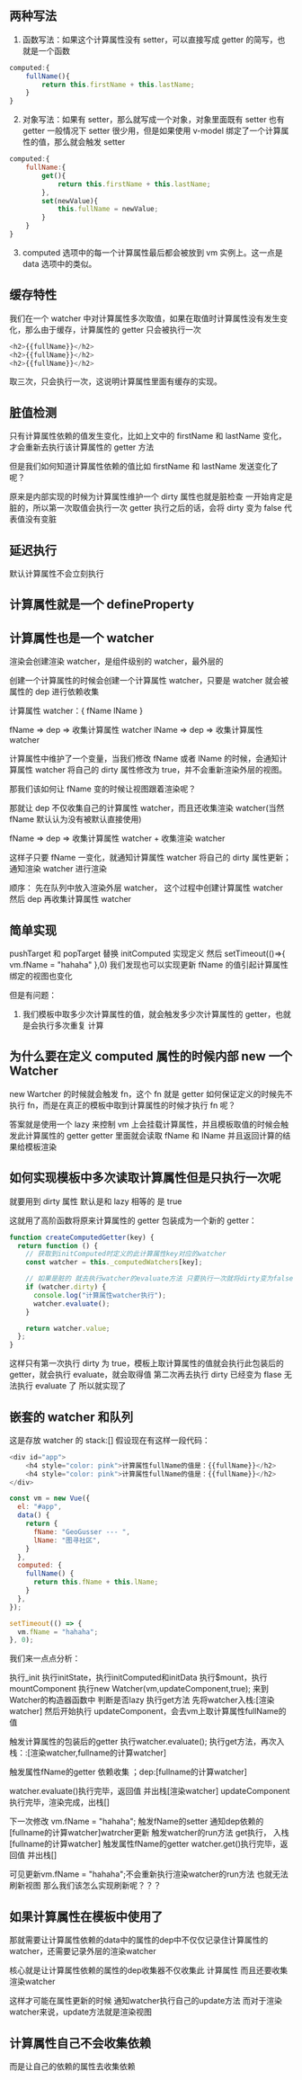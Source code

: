 ## 两种写法

1. 函数写法：如果这个计算属性没有 setter，可以直接写成 getter 的简写，也就是一个函数

```js
computed:{
    fullName(){
        return this.firstName + this.lastName;
    }
}
```

2. 对象写法：如果有 setter，那么就写成一个对象，对象里面既有 setter 也有 getter
   一般情况下 setter 很少用，但是如果使用 v-model 绑定了一个计算属性的值，那么就会触发 setter

```js
computed:{
    fullName:{
        get(){
            return this.firstName + this.lastName;
        },
        set(newValue){
            this.fullName = newValue;
        }
    }
}
```

3. computed 选项中的每一个计算属性最后都会被放到 vm 实例上。这一点是 data 选项中的类似。

## 缓存特性

我们在一个 watcher 中对计算属性多次取值，如果在取值时计算属性没有发生变化，那么由于缓存，计算属性的 getter 只会被执行一次

```js
<h2>{{fullName}}</h2>
<h2>{{fullName}}</h2>
<h2>{{fullName}}</h2>
```

取三次，只会执行一次，这说明计算属性里面有缓存的实现。

## 脏值检测

只有计算属性依赖的值发生变化，比如上文中的 firstName 和 lastName 变化，才会重新去执行该计算属性的 getter 方法

但是我们如何知道计算属性依赖的值比如 firstName 和 lastName 发送变化了呢？

原来是内部实现的时候为计算属性维护一个 dirty 属性也就是脏检查
一开始肯定是脏的，所以第一次取值会执行一次 getter
执行之后的话，会将 dirty 变为 false 代表值没有变脏

## 延迟执行

默认计算属性不会立刻执行

## 计算属性就是一个 defineProperty

## 计算属性也是一个 watcher

渲染会创建渲染 watcher，是组件级别的 watcher，最外层的

创建一个计算属性的时候会创建一个计算属性 watcher，只要是 watcher 就会被属性的 dep 进行依赖收集

计算属性 watcher：{
fName
lName
}

fName => dep => 收集计算属性 watcher
lName => dep => 收集计算属性 watcher

计算属性中维护了一个变量，当我们修改 fName 或者 lName 的时候，会通知计算属性 watcher 将自己的 dirty 属性修改为 true，并不会重新渲染外层的视图。

那我们该如何让 fName 变的时候让视图跟着渲染呢？

那就让 dep 不仅收集自己的计算属性 watcher，而且还收集渲染 watcher(当然 fName 默认认为没有被默认直接使用)

fName => dep => 收集计算属性 watcher + 收集渲染 watcher

这样子只要 fName 一变化，就通知计算属性 watcher 将自己的 dirty 属性更新；通知渲染 watcher 进行渲染

顺序：
先在队列中放入渲染外层 watcher，
这个过程中创建计算属性 watcher
然后 dep 再收集计算属性 watcher

## 简单实现

pushTarget 和 popTarget 替换
initComputed 实现定义
然后 setTimeout(()=>{
vm.fName = "hahaha"
},0)
我们发现也可以实现更新 fName 的值引起计算属性绑定的视图也变化

但是有问题：

1. 我们模板中取多少次计算属性的值，就会触发多少次计算属性的 getter，也就是会执行多次重复 计算

## 为什么要在定义 computed 属性的时候内部 new 一个 Watcher

new Wartcher 的时候就会触发 fn，这个 fn 就是 getter
如何保证定义的时候先不执行 fn，而是在真正的模板中取到计算属性的时候才执行 fn 呢？

答案就是使用一个 lazy 来控制
vm 上会挂载计算属性，并且模板取值的时候会触发此计算属性的 getter
getter 里面就会读取 fName 和 lName
并且返回计算的结果给模板渲染

## 如何实现模板中多次读取计算属性但是只执行一次呢

就要用到 dirty 属性
默认是和 lazy 相等的 是 true

这就用了高阶函数将原来计算属性的 getter 包装成为一个新的 getter：

```js
function createComputedGetter(key) {
  return function () {
    // 获取到initComputed时定义的此计算属性key对应的watcher
    const watcher = this._computedWatchers[key];

    // 如果是脏的 就去执行watcher的evaluate方法 只要执行一次就将dirty变为false 下次再求值就不执行了
    if (watcher.dirty) {
      console.log("计算属性watcher执行");
      watcher.evaluate();
    }

    return watcher.value;
  };
}
```

这样只有第一次执行 dirty 为 true，模板上取计算属性的值就会执行此包装后的 getter，就会执行 evaluate，就会取得值
第二次再去执行 dirty 已经变为 flase 无法执行 evaluate 了 所以就实现了

## 嵌套的 watcher 和队列

这是存放 watcher 的 stack:[]
假设现在有这样一段代码：

```js
<div id="app">
    <h4 style="color: pink">计算属性fullName的值是：{{fullName}}</h2>  
    <h4 style="color: pink">计算属性fullName的值是：{{fullName}}</h2>       
</div>

const vm = new Vue({
  el: "#app",
  data() {
    return {
      fName: "GeoGusser --- ",
      lName: "图寻社区",
    }
  },
  computed: {
    fullName() {
      return this.fName + this.lName;
    }
  },
});

setTimeout(() => {
  vm.fName = "hahaha";
}, 0);
```

我们来一点点分析：

执行_init
执行initState，执行initComputed和initData
执行$mount，执行mountComponent
执行new Watcher(vm,updateComponent,true);
来到Watcher的构造器函数中 判断是否lazy 执行get方法
先将watcher入栈:[渲染watcher]
然后开始执行 updateComponent，会去vm上取计算属性fullName的值

触发计算属性的包装后的getter
执行watcher.evaluate();
执行get方法，再次入栈：:[渲染watcher,fullname的计算watcher]

触发属性fName的getter
依赖收集 ；dep:[fullname的计算watcher]

watcher.evaluate()执行完毕，返回值 并出栈[渲染watcher]
updateComponent执行完毕，渲染完成，出栈[]

下一次修改 vm.fName = "hahaha";
触发fName的setter
通知dep依赖的[fullname的计算watcher]watrcher更新 触发watcher的run方法
get执行，
入栈 [fullname的计算watcher]
触发属性fName的getter
watcher.get()执行完毕，返回值 并出栈[]

可见更新vm.fName = "hahaha";不会重新执行渲染watcher的run方法 也就无法刷新视图
那么我们该怎么实现刷新呢？？？

## 如果计算属性在模板中使用了
那就需要让计算属性依赖的data中的属性的dep中不仅仅记录住计算属性的watcher，还需要记录外层的渲染watcher

核心就是让计算属性依赖的属性的dep收集器不仅收集此 计算属性
而且还要收集渲染watcher

这样才可能在属性更新的时候
通知watcher执行自己的update方法
而对于渲染watcher来说，update方法就是渲染视图

## 计算属性自己不会收集依赖
而是让自己的依赖的属性去收集依赖